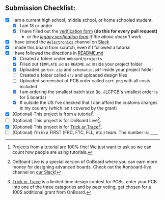 ## Submission Checklist:

<!--To check the checkboxes, simply replace the empty space in the brackets with a captial X, like this: [ ] becomes [X]-->

- [x] I am a current high school, middle school, or home schooled student.
  - [x] I am 18 or under
  - [x] I have filled out the [verification form](https://verify.onboard.hackclub.com) **(do this for every pull request)**
    -  *or the [legacy verification form](https://legacy.verify.onboard.hackclub.com) if the above doesn't work* 
- [x] I have joined the [`#electronics`](https://hackclub.slack.com/archives/C056AMWSFKJ) channel on [Slack](https://hackclub.com/slack/?event=onboard)
- [x] I made this board from scratch, even if I followed a tutorial
- [x] I have followed the directions in [README.md](https://github.com/hackclub/OnBoard/blob/main/README.md#getting-started)
  - [x] Created a folder under `onboard/projects`
  - [x] Filled out `TEMPLATE.md` as `README.md` inside your project folder
  - [x] Uploaded `gerber.zip` and `schematic.pdf` inside your project folder
  - [ ] Created a folder called `src` and uploaded design files
  - [ ] Uploaded screenshot of PCB order called `cart.png` with all costs included
  - [x] I am ordering the smallest batch size (ie. JLCPCB's smallest order is for 5 boards)
  - [x] If outside the US I've checked that I can afford the customs charges in my country (which isn't covered by the grant)

- [x] (Optional) This project is from a tutorial[^1].
- [ ] (Optional) This project is for OnBoard Live[^2].
- [x] (Optional) This project is for [Trick or Trace](https://showcase.hackclub.com/)[^3].
- [ ] (Optional) I'm in a FIRST (FRC, FTC, FLL, etc.) team. The number is: ____

[^1]: Projects from a tutorial are 100% fine! We just want to ask so we can count how people are using tutorials.
[^2]: OnBoard Live is a special version of OnBoard where you can earn more money for designing advanced boards. Check out the #onboard-live channel on [our Slack](https://hackclub.com/slack/?event=onboard)!
[^3]: [Trick or Trace](https://trickortrace.hackclub.com/) is a limited time design contest for PCBs, enter your PCB into one of the three catagories and by peer voting, get chosen for a 100$ additional grant from OnBoard.
<!-- -Submission- -->

